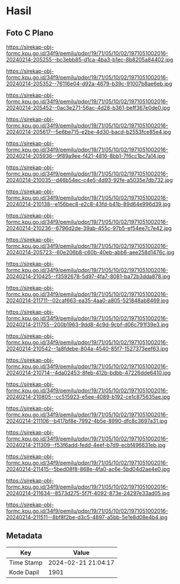# Hasil

## Foto C Plano

https://sirekap-obj-formc.kpu.go.id/34f9/pemilu/pdpr/19/71/05/10/02/1971051002016-20240214-205255--bc3ebb85-d1ca-4ba3-b1ec-8b8205a84402.jpg

https://sirekap-obj-formc.kpu.go.id/34f9/pemilu/pdpr/19/71/05/10/02/1971051002016-20240214-205352--76116e04-d92a-4679-b39c-91007b8ae6eb.jpg

https://sirekap-obj-formc.kpu.go.id/34f9/pemilu/pdpr/19/71/05/10/02/1971051002016-20240214-205452--0ac3e271-56ac-4d28-b361-beff367e0de0.jpg

https://sirekap-obj-formc.kpu.go.id/34f9/pemilu/pdpr/19/71/05/10/02/1971051002016-20240214-205617--5e6be715-e2be-4d30-bacd-b2553fce85e4.jpg

https://sirekap-obj-formc.kpu.go.id/34f9/pemilu/pdpr/19/71/05/10/02/1971051002016-20240214-205936--9f89a9ee-f421-4816-8bb1-7f6cc1bc7a14.jpg

https://sirekap-obj-formc.kpu.go.id/34f9/pemilu/pdpr/19/71/05/10/02/1971051002016-20240214-210035--d46b54ec-c4e5-4d93-92fe-a5035e7db732.jpg

https://sirekap-obj-formc.kpu.go.id/34f9/pemilu/pdpr/19/71/05/10/02/1971051002016-20240214-210138--e156bec8-e2c8-43fd-b41b-89d64e996d39.jpg

https://sirekap-obj-formc.kpu.go.id/34f9/pemilu/pdpr/19/71/05/10/02/1971051002016-20240214-210236--6796d2de-39ab-455c-97b5-ef54ee7c7e42.jpg

https://sirekap-obj-formc.kpu.go.id/34f9/pemilu/pdpr/19/71/05/10/02/1971051002016-20240214-205723--60e206b8-c60b-40eb-abb6-aee258d1476c.jpg

https://sirekap-obj-formc.kpu.go.id/34f9/pemilu/pdpr/19/71/05/10/02/1971051002016-20240214-210425--f3592678-5d97-4fa7-8081-ba72b3dda878.jpg

https://sirekap-obj-formc.kpu.go.id/34f9/pemilu/pdpr/19/71/05/10/02/1971051002016-20240214-211711--02caf663-ea35-4aa0-a805-521848ab8469.jpg

https://sirekap-obj-formc.kpu.go.id/34f9/pemilu/pdpr/19/71/05/10/02/1971051002016-20240214-211755--200b1963-9dd8-4c9d-9cbf-d06c791f39e3.jpg

https://sirekap-obj-formc.kpu.go.id/34f9/pemilu/pdpr/19/71/05/10/02/1971051002016-20240214-210542--1a8fdebe-804a-4540-85f7-1527373eef63.jpg

https://sirekap-obj-formc.kpu.go.id/34f9/pemilu/pdpr/19/71/05/10/02/1971051002016-20240214-210714--4da02453-8feb-412b-bdbb-47226dde6410.jpg

https://sirekap-obj-formc.kpu.go.id/34f9/pemilu/pdpr/19/71/05/10/02/1971051002016-20240214-210805--cc515923-e5ee-4089-b192-ce1c875635ae.jpg

https://sirekap-obj-formc.kpu.go.id/34f9/pemilu/pdpr/19/71/05/10/02/1971051002016-20240214-211106--b417bf8e-7992-4b5e-8990-dfc8c3697a31.jpg

https://sirekap-obj-formc.kpu.go.id/34f9/pemilu/pdpr/19/71/05/10/02/1971051002016-20240214-211309--f53f6add-fedd-4eef-b7d9-ecbf496631eb.jpg

https://sirekap-obj-formc.kpu.go.id/34f9/pemilu/pdpr/19/71/05/10/02/1971051002016-20240214-211415--5bed08f8-868e-4fa0-ac6e-5bd04d2ae4e0.jpg

https://sirekap-obj-formc.kpu.go.id/34f9/pemilu/pdpr/19/71/05/10/02/1971051002016-20240214-211634--8573d275-5f7f-4092-873e-24297e33ad05.jpg

https://sirekap-obj-formc.kpu.go.id/34f9/pemilu/pdpr/19/71/05/10/02/1971051002016-20240214-211511--8bf8f2be-d3c5-4897-a5bb-5e1e8d08e4b4.jpg


## Metadata

| Key        | Value               |
| ---------- | ------------------- |
| Time Stamp | 2024-02-21 21:04:17 |
| Kode Dapil | 1901                |



